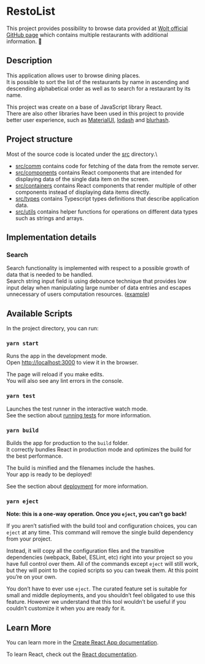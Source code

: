 # RestoList

This project provides possibility to browse data provided at [Wolt official GitHub page](https://raw.githubusercontent.com/woltapp/summer2020/master/restaurants.json) which contains multiple restaurants with additional information. 🍕

## Description

This application allows user to browse dining places.\
It is possible to sort the list of the restaurants by name in ascending and descending alphabetical order as well as to search for a restaurant by its name.

This project was create on a base of JavaScript library React.\
There are also other libraries have been used in this project to provide better user experience, such as [MaterialUI](https://material-ui.com/), [lodash](https://lodash.com/) and [blurhash](https://blurha.sh/).

## Project structure

Most of the source code is located under the [src](./src) directory.\

- [src/comm](./src/comm) contains code for fetching of the data from the remote server.
- [src/components](./src/components) contains React components that are intended for displaying data of the single data item on the screen.
- [src/containers](./src/containers) contains React components that render multiple of other components instead of displaying data items directly.
- [src/types](./src/types) contains Typescript types definitions that describe application data.
- [src/utils](./src/utils) contains helper functions for operations on different data types such as strings and arrays.

## Implementation details

### Search

Search functionality is implemented with respect to a possible growth of data that is needed to be handled.\
Search string input field is using debounce technique that provides low input delay when manipulating large number of data entries and escapes unnecessary of users computation resources. ([example](./src/containers/Restaurants.tsx))

## Available Scripts

In the project directory, you can run:

### `yarn start`

Runs the app in the development mode.\
Open [http://localhost:3000](http://localhost:3000) to view it in the browser.

The page will reload if you make edits.\
You will also see any lint errors in the console.

### `yarn test`

Launches the test runner in the interactive watch mode.\
See the section about [running tests](https://facebook.github.io/create-react-app/docs/running-tests) for more information.

### `yarn build`

Builds the app for production to the `build` folder.\
It correctly bundles React in production mode and optimizes the build for the best performance.

The build is minified and the filenames include the hashes.\
Your app is ready to be deployed!

See the section about [deployment](https://facebook.github.io/create-react-app/docs/deployment) for more information.

### `yarn eject`

**Note: this is a one-way operation. Once you `eject`, you can’t go back!**

If you aren’t satisfied with the build tool and configuration choices, you can `eject` at any time. This command will remove the single build dependency from your project.

Instead, it will copy all the configuration files and the transitive dependencies (webpack, Babel, ESLint, etc) right into your project so you have full control over them. All of the commands except `eject` will still work, but they will point to the copied scripts so you can tweak them. At this point you’re on your own.

You don’t have to ever use `eject`. The curated feature set is suitable for small and middle deployments, and you shouldn’t feel obligated to use this feature. However we understand that this tool wouldn’t be useful if you couldn’t customize it when you are ready for it.

## Learn More

You can learn more in the [Create React App documentation](https://facebook.github.io/create-react-app/docs/getting-started).

To learn React, check out the [React documentation](https://reactjs.org/).
